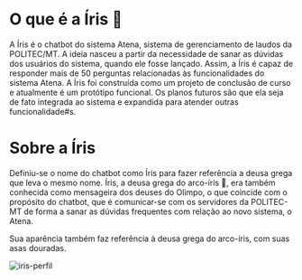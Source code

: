 # O que é a Íris 🤖

A Íris é o chatbot do sistema Atena, sistema de gerenciamento de laudos da POLITEC/MT. 
A ideia nasceu a partir da necessidade de sanar as dúvidas dos usuários do sistema, quando ele fosse lançado. Assim, a Íris é capaz de responder mais de 50 perguntas relacionadas às funcionalidades do sistema Atena.
A Íris foi construída como um projeto de conclusão de curso e atualmente é um protótipo funcional. Os planos futuros são que ela seja de fato integrada ao sistema e expandida para atender outras funcionalidade#s.


# Sobre a Íris

Definiu-se o nome do chatbot como Íris para fazer referência a deusa grega que leva o mesmo nome. Íris, a deusa grega do arco-íris 🌈, era também conhecida como mensageira dos deuses do Olimpo, o que coincide com o propósito do chatbot, que é comunicar-se com os servidores da POLITEC-MT de forma a sanar as dúvidas frequentes com relação ao novo sistema, o Atena. 

Sua aparência também faz referência à deusa grega do arco-íris, com suas asas douradas.


![iris-perfil](https://github.com/carollbrunetto/iris/assets/74271137/e6e68308-e9d2-4160-8ee7-c41648da39bd)
